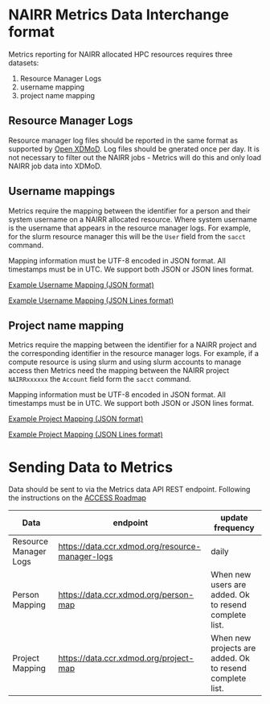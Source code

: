 # NAIRR Metrics Data Interchange format

Metrics reporting for NAIRR allocated HPC resources requires three
datasets:

1. Resource Manager Logs
1. username mapping
1. project name mapping


## Resource Manager Logs

Resource manager log files should be reported in the same format as supported
by [Open XDMoD](https://open.xdmod.org/). Log files should be gnerated once
per day. It is not necessary to filter out the NAIRR jobs - Metrics will do this
and only load NAIRR job data into XDMoD.

## Username mappings

Metrics require the mapping between the identifier for a person and their system username
on a NAIRR allocated resource. Where system username is the username that appears in
the resource manager logs. For example, for the slurm resource manager this will be the `User`
field from the `sacct` command.

Mapping information must be UTF-8 encoded in JSON format. All timestamps must be in UTC. We support both JSON 
or JSON lines format.

[Example Username Mapping \(JSON format\)](examples/person_map.json)

[Example Username Mapping \(JSON Lines format\)](examples/person_map.jsonl)

## Project name mapping

Metrics require the mapping between the identifier for a NAIRR project and the corresponding
identifier in the resource manager logs. For example, if a compute resource is using
slurm and using slurm accounts to manage access then Metrics need the mapping
between the NAIRR project `NAIRRxxxxxx` the `Account` field form the `sacct` command.

Mapping information must be UTF-8 encoded in JSON format. All timestamps must be in UTC. We support both JSON 
or JSON lines format.

[Example Project Mapping \(JSON format\)](examples/project_map.json)

[Example Project Mapping \(JSON Lines format\)](examples/project_map.jsonl)

# Sending Data to Metrics

Data should be sent to via the Metrics data API REST endpoint. Following the 
instructions on the [ACCESS Roadmap](https://readthedocs.access-ci.org/projects/integration-roadmaps/en/latest/tasks/NonACCESSUtilizationReporting_v1.html)

|  Data  | endpoint | update frequency |
| ------ | -------- | ---------------- |
| Resource Manager Logs | https://data.ccr.xdmod.org/resource-manager-logs | daily |
| Person Mapping        | https://data.ccr.xdmod.org/person-map |  When new users are added. Ok to resend complete list. |
| Project Mapping        | https://data.ccr.xdmod.org/project-map |  When new projects are added. Ok to resend complete list. |

